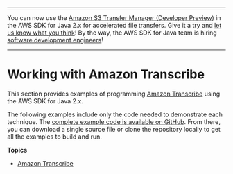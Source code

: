--------

You can now use the [Amazon S3 Transfer Manager \(Developer Preview\)](https://bit.ly/2WQebiP) in the AWS SDK for Java 2\.x for accelerated file transfers\. Give it a try and [let us know what you think](https://bit.ly/3zT1YYM)\! By the way, the AWS SDK for Java team is hiring [software development engineers](https://github.com/aws/aws-sdk-java-v2/issues/3156)\!

--------

# Working with Amazon Transcribe<a name="examples-transcribe"></a>

This section provides examples of programming [Amazon Transcribe](http://aws.amazon.com/transcribe/) using the AWS SDK for Java 2\.x\.

The following examples include only the code needed to demonstrate each technique\. The [complete example code is available on GitHub](https://github.com/awsdocs/aws-doc-sdk-examples/tree/master/javav2)\. From there, you can download a single source file or clone the repository locally to get all the examples to build and run\.

**Topics**
+ [Amazon Transcribe](examples-transcribe-bidirectional-streaming.md)
